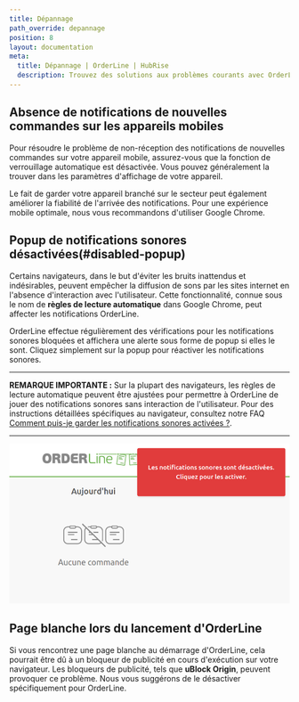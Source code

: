 ```yaml
---
title: Dépannage
path_override: depannage
position: 8
layout: documentation
meta:
  title: Dépannage | OrderLine | HubRise
  description: Trouvez des solutions aux problèmes courants avec OrderLine, tels que l'absence de notifications de nouvelles commandes sur les appareils mobiles, les notifications sonores désactivées et une page blanche lors du lancement. Notre guide comprend des instructions claires et conviviales ainsi que des conseils essentiels pour améliorer votre expérience utilisateur.
---
```


## Absence de notifications de nouvelles commandes sur les appareils mobiles

Pour résoudre le problème de non-réception des notifications de nouvelles commandes sur votre appareil mobile, assurez-vous que la fonction de verrouillage automatique est désactivée. Vous pouvez généralement la trouver dans les paramètres d'affichage de votre appareil.

Le fait de garder votre appareil branché sur le secteur peut également améliorer la fiabilité de l'arrivée des notifications. Pour une expérience mobile optimale, nous vous recommandons d'utiliser Google Chrome.

## Popup de notifications sonores désactivées(#disabled-popup)

Certains navigateurs, dans le but d'éviter les bruits inattendus et indésirables, peuvent empêcher la diffusion de sons par les sites internet en l'absence d'interaction avec l'utilisateur. Cette fonctionnalité, connue sous le nom de **règles de lecture automatique** dans Google Chrome, peut affecter les notifications OrderLine.

OrderLine effectue régulièrement des vérifications pour les notifications sonores bloquées et affichera une alerte sous forme de popup si elles le sont. Cliquez simplement sur la popup pour réactiver les notifications sonores.

---

**REMARQUE IMPORTANTE :** Sur la plupart des navigateurs, les règles de lecture automatique peuvent être ajustées pour permettre à OrderLine de jouer des notifications sonores sans interaction de l'utilisateur. Pour des instructions détaillées spécifiques au navigateur, consultez notre FAQ [Comment puis-je garder les notifications sonores activées ?](/apps/orderline/faqs/garder-notifications-sonores-activees/).

---

![Popup de notification sonore](./images/038-2x-sound-notifications-popup.png)

## Page blanche lors du lancement d'OrderLine

Si vous rencontrez une page blanche au démarrage d'OrderLine, cela pourrait être dû à un bloqueur de publicité en cours d'exécution sur votre navigateur. Les bloqueurs de publicité, tels que **uBlock Origin**, peuvent provoquer ce problème. Nous vous suggérons de le désactiver spécifiquement pour OrderLine.

